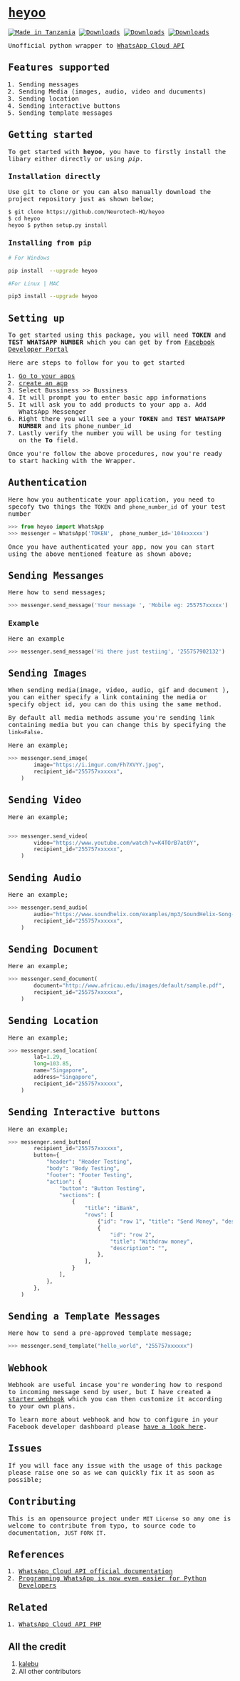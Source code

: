<samp>

# [heyoo](https://pypi.org/project/heyoo/)

[![Made in Tanzania](https://img.shields.io/badge/made%20in-tanzania-008751.svg?style=flat-square)](https://github.com/Tanzania-Developers-Community/made-in-tanzania)
[![Downloads](https://pepy.tech/badge/heyoo)](https://pepy.tech/project/heyoo)
[![Downloads](https://pepy.tech/badge/heyoo/month)](https://pepy.tech/project/heyoo)
[![Downloads](https://pepy.tech/badge/heyoo/week)](https://pepy.tech/project/heyoo)

Unofficial python wrapper to [WhatsApp Cloud API](https://developers.facebook.com/docs/whatsapp/cloud-api)

## Features supported

1. Sending messages
2. Sending  Media (images, audio, video and ducuments)
3. Sending location
4. Sending interactive buttons
5. Sending template messages

## Getting started

To get started with **heyoo**, you have to firstly install the libary either directly or using *pip*.

### Installation directly

Use git to clone or you can also manually download the project repository just as shown below;

```bash
$ git clone https://github.com/Neurotech-HQ/heyoo
$ cd heyoo
heyoo $ python setup.py install 
```

### Installing from pip

```bash
# For Windows 

pip install  --upgrade heyoo

#For Linux | MAC 

pip3 install --upgrade heyoo
```

## Setting up

To get started using this package, you will need **TOKEN** and **TEST WHATSAPP NUMBER** which you can get by from [Facebook Developer Portal](https://developers.facebook.com/)

Here are steps to follow for you to get started

1. [Go to your apps](https://developers.facebook.com/apps)
2. [create an app](https://developers.facebook.com/apps/create/)
3. Select Bussiness >> Bussiness
4. It will prompt you to enter basic app informations
5. It will ask you to add products to your app
    a. Add WhatsApp Messenger
6. Right there you will see a your **TOKEN** and **TEST WHATSAPP NUMBER** and its phone_number_id
7. Lastly verify the number you will be using for testing on the **To** field.

Once you're follow the above procedures, now you're ready to start hacking with the Wrapper.

## Authentication

Here how you authenticate your application, you need to specofy two things the ```TOKEN``` and ```phone_number_id``` of your test number

```python
>>> from heyoo import WhatsApp
>>> messenger = WhatsApp('TOKEN',  phone_number_id='104xxxxxx')
```

Once you have authenticated your app, now you can start using the above mentioned feature as shown above;

## Sending Messanges

Here how to send messages;

```python
>>> messenger.send_message('Your message ', 'Mobile eg: 255757xxxxx')
```

### Example

Here an example

```python
>>> messenger.send_message('Hi there just testiing', '255757902132')
```

## Sending Images

When sending media(image, video, audio, gif and document ), you can either specify a link containing  the media or specify object id, you can do this using the same method.

By default all media methods assume you're sending link containing media but you can change this by specifying the ```link=False```.

Here an example;

```python
>>> messenger.send_image(
        image="https://i.imgur.com/Fh7XVYY.jpeg",
        recipient_id="255757xxxxxx",
    )
```

## Sending Video

Here an example;

```python

>>> messenger.send_video(
        video="https://www.youtube.com/watch?v=K4TOrB7at0Y",
        recipient_id="255757xxxxxx",
    )
```

## Sending Audio

Here an example;

```python
>>> messenger.send_audio(
        audio="https://www.soundhelix.com/examples/mp3/SoundHelix-Song-1.mp3",
        recipient_id="255757xxxxxx",
    )
```

## Sending Document

Here an example;

```python
>>> messenger.send_document(
        document="http://www.africau.edu/images/default/sample.pdf",
        recipient_id="255757xxxxxx",
    )
```

## Sending Location

Here an example;

```python
>>> messenger.send_location(
        lat=1.29,
        long=103.85,
        name="Singapore",
        address="Singapore",
        recipient_id="255757xxxxxx",
    )
```

## Sending Interactive buttons

Here an example;

```python
>>> messenger.send_button(
        recipient_id="255757xxxxxx",
        button={
            "header": "Header Testing",
            "body": "Body Testing",
            "footer": "Footer Testing",
            "action": {
                "button": "Button Testing",
                "sections": [
                    {
                        "title": "iBank",
                        "rows": [
                            {"id": "row 1", "title": "Send Money", "description": ""},
                            {
                                "id": "row 2",
                                "title": "Withdraw money",
                                "description": "",
                            },
                        ],
                    }
                ],
            },
        },
    )
```

## Sending a Template Messages

Here how to send a pre-approved template message;

```python
>>> messenger.send_template("hello_world", "255757xxxxxx")
```

## Webhook

Webhook are useful incase you're wondering how to respond to incoming message send by user, but I have created a [starter webhook](https://github.com/Neurotech-HQ/heyoo/blob/main/hook.py) which you can then customize it according to your own plans.

To learn more about webhook and how to configure in your Facebook developer dashboard please [have a look here](https://developers.facebook.com/docs/whatsapp/cloud-api/guides/set-up-webhooks).

## Issues

If you will face any issue with the usage of this package please raise one so as we can quickly fix it as soon as possible;

## Contributing

This is an opensource project under ```MIT License``` so any one is welcome to contribute from typo, to source code to documentation, ```JUST FORK IT```.
    
## References 
1. [WhatsApp Cloud API official documentation](https://developers.facebook.com/docs/whatsapp/cloud-api/)
2. [Programming WhatsApp is now even easier for Python Developers](https://mr-collins-llb.medium.com/programming-whatsapp-is-now-even-easier-for-python-developers-e1a4343deed6)

## Related 
1. [WhatsApp Cloud API PHP](https://github.com/pro-cms/whatsappcloud-php)
</samp>


## All the credit

1. [kalebu](https://github.com/Kalebu)
2. All other contributors
